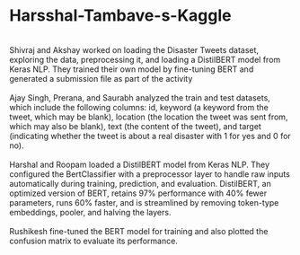 # Harsshal-Tambave-s-Kaggle
</br>
Shivraj and Akshay worked on loading the Disaster Tweets dataset, exploring the data, preprocessing it, and loading a DistilBERT model from Keras NLP. They trained their own model by fine-tuning BERT and generated a submission file as part of the activity
</br>
</br>
Ajay Singh, Prerana, and Saurabh analyzed the train and test datasets, which include the following columns: id, keyword (a keyword from the tweet, which may be blank), location (the location the tweet was sent from, which may also be blank), text (the content of the tweet), and target (indicating whether the tweet is about a real disaster with 1 for yes and 0 for no).
</br>
</br>
Harshal and Roopam loaded a DistilBERT model from Keras NLP. They configured the BertClassifier with a preprocessor layer to handle raw inputs automatically during training, prediction, and evaluation. DistilBERT, an optimized version of BERT, retains 97% performance with 40% fewer parameters, runs 60% faster, and is streamlined by removing token-type embeddings, pooler, and halving the layers.
</br>
</br>
Rushikesh fine-tuned the BERT model for training and also plotted the confusion matrix to evaluate its performance.
</br>
